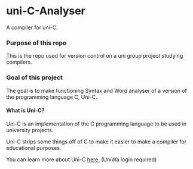 # uni-C-Analyser
A compiler for uni-C.

### Purpose of this repo
This is the repo used for version control on a uni group project studying compilers.

### Goal of this project
The goal is to make functioning Syntax and Word analyser of a version of the programming language C, Uni-C.

#### What is Uni-C? 
Uni-C is an implementation of the C programming language to be used in university projects.

Uni-C strips some things off of C to make it easier to make a compiler for educational purposes.

You can learn more about Uni-C [here.](https://eclass.uniwa.gr/modules/document/index.php?course=CS118&openDir=/5c7e622bU1hE/55f683cee7tl/5967dcddNQ93) (UniWa login required)
